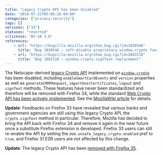 ```yaml
---
title: "Legacy Crypto API has been disabled"
date: "2014-07-22T05:06:26-04:00"
categories: ["privacy-security"]
tags: []
versions: ["33"]
statuses: "reverted"
cclicense: "BY-SA 3.0"
references:
    - url: "https://bugzilla.mozilla.org/show_bug.cgi?id=1036546"
      title: "Bug 1036546 – soft-disable proprietary window.crypto functions/properties before removing them entirely "
    - url: "https://bugzilla.mozilla.org/show_bug.cgi?id=1083118"
      title: "Bug 1083118 – window.crypto.signText replacement"
---
```

The Netscape-derived [legacy Crypto API](https://developer.mozilla.org/docs/JavaScript_crypto) implemented on [`window.crypto`](https://developer.mozilla.org/docs/Web/API/window.crypto) has been disabled, including `enableSmartCardEvents` and `version` properties as well as `generateCRMFRequest`, `importUserCertificates`, `logout` and `signText` methods. These features have never been standardized and therefore will be removed with Firefox 34, while the standard [Web Crypto API has been actively implemented](https://bugzilla.mozilla.org/show_bug.cgi?id=865789). See the [MozillaWiki article](https://wiki.mozilla.org/SecurityEngineering/Removing_Proprietary_window.crypto_Functions) for details.

**Update**: Feedbacks on Firefox 33 have revealed that various banks and government agencies are still using this legacy Crypto API, the `crypto.signText` method in particular. Therefore, Mozilla has decided to bring the API back with Firefox 34 and remove it again in the near future once a substitute Firefox extension is developed. Firefox 33 users can still re-enable the API by setting the `dom.unsafe_legacy_crypto.enabled` pref to `true`, and Firefox 31 ESR users are not affected by this change.

**Update**: The legacy Crypto API has been [removed with Firefox 35](https://www.fxsitecompat.com/en-CA/docs/2014/legacy-crypto-api-has-been-removed/).
